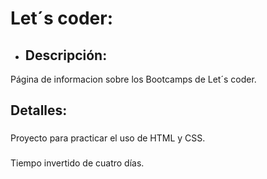 # Let´s coder:
- ## Descripción:
Página de informacion sobre los Bootcamps de Let´s coder.
## Detalles: 
###
 Proyecto para practicar el uso de HTML y CSS.
###
 Tiempo invertido de cuatro días.
